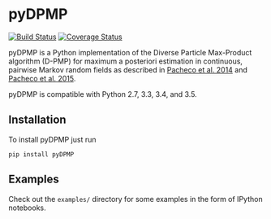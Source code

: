 # pyDPMP
[![Build Status](https://travis-ci.org/samuela/pyDPMP.svg)](https://travis-ci.org/samuela/pyDPMP)
[![Coverage Status](https://coveralls.io/repos/samuela/pyDPMP/badge.svg?branch=master&service=github)](https://coveralls.io/github/samuela/pyDPMP?branch=master)

pyDPMP is a Python implementation of the Diverse Particle Max-Product algorithm
(D-PMP) for maximum a posteriori estimation in continuous, pairwise Markov
random fields as described in [Pacheco et al. 2014](http://cs.brown.edu/~pachecoj/pubs/pacheco_dpmp_icml14.pdf)
and [Pacheco et al. 2015](http://cs.brown.edu/~pachecoj/pubs/loopyDPMP_icml15.pdf).

pyDPMP is compatible with Python 2.7, 3.3, 3.4, and 3.5.

## Installation
To install pyDPMP just run

```
pip install pyDPMP
```

## Examples
Check out the `examples/` directory for some examples in the form of IPython notebooks.
